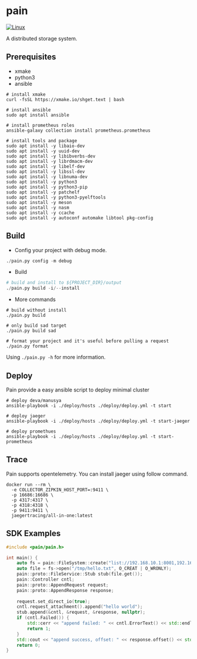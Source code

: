 # pain
[![Linux](https://github.com/ivanallen/pain/actions/workflows/ubuntu.yml/badge.svg)](https://github.com/ivanallen/pain/actions/workflows/ubuntu.yml)

A distributed storage system.


## Prerequisites

- xmake
- python3
- ansible

```
# install xmake
curl -fsSL https://xmake.io/shget.text | bash

# install ansible
sudo apt install ansible

# install prometheus roles
ansible-galaxy collection install prometheus.prometheus

# install tools and package
sudo apt install -y libaio-dev
sudo apt install -y uuid-dev
sudo apt install -y libibverbs-dev
sudo apt install -y librdmacm-dev
sudo apt install -y libelf-dev
sudo apt install -y libssl-dev
sudo apt install -y libnuma-dev
sudo apt install -y python3
sudo apt install -y python3-pip
sudo apt install -y patchelf
sudo apt install -y python3-pyelftools
sudo apt install -y meson
sudo apt install -y nasm
sudo apt install -y ccache
sudo apt install -y autoconf automake libtool pkg-config
```

## Build

- Config your project with debug mode.

```py
./pain.py config -m debug
```

- Build

```py
# build and install to ${PROJECT_DIR}/output
./pain.py build -i/--install
```

- More commands

```
# build without install
./pain.py build

# only build sad target
./pain.py build sad

# format your project and it's useful before pulling a request
./pain.py format
```

Using `./pain.py -h` for more information.

## Deploy

Pain provide a easy ansible script to deploy minimal cluster

```
# deploy deva/manusya
ansible-playbook -i ./deploy/hosts ./deploy/deploy.yml -t start

# deploy jaeger
ansible-playbook -i ./deploy/hosts ./deploy/deploy.yml -t start-jaeger

# deploy promethues
ansible-playbook -i ./deploy/hosts ./deploy/deploy.yml -t start-prometheus
```

## Trace

Pain supports opentelemetry. You can install jaeger using follow command.

```
docker run --rm \
  -e COLLECTOR_ZIPKIN_HOST_PORT=:9411 \
  -p 16686:16686 \
  -p 4317:4317 \
  -p 4318:4318 \
  -p 9411:9411 \
  jaegertracing/all-in-one:latest
```

## SDK Examples

```c++
#include <pain/pain.h>

int main() {
    auto fs = pain::FileSystem::create("list://192.168.10.1:8001,192.168.10.2:8001,192.168.10.3:8001");
    auto file = fs->open("/tmp/hello.txt", O_CREAT | O_WRONLY);
    pain::proto::FileService::Stub stub(file.get());
    pain::Controller cntl;
    pain::proto::AppendRequest request;
    pain::proto::AppendResponse response;
    
    request.set_direct_io(true);
    cntl.request_attachment().append("hello world");
    stub.append(&cntl, &request, &response, nullptr);
    if (cntl.Failed()) {
        std::cerr << "append failed: " << cntl.ErrorText() << std::endl;
        return 1;
    }
    std::cout << "append success, offset: " << response.offset() << std::endl;
    return 0;
}
```
